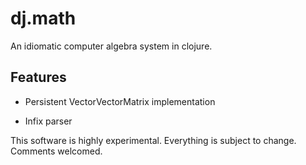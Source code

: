 # dj.math

An idiomatic computer algebra system in clojure.

## Features

* Persistent VectorVectorMatrix implementation

* Infix parser

This software is highly experimental. Everything is subject to change. Comments welcomed.